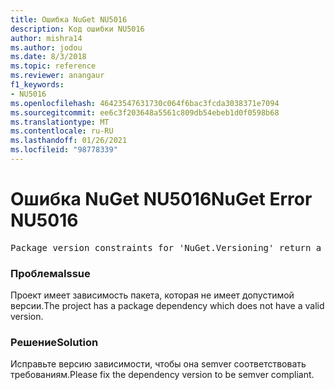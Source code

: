 ```yaml
---
title: Ошибка NuGet NU5016
description: Код ошибки NU5016
author: mishra14
ms.author: jodou
ms.date: 8/3/2018
ms.topic: reference
ms.reviewer: anangaur
f1_keywords:
- NU5016
ms.openlocfilehash: 46423547631730c064f6bac3fcda3038371e7094
ms.sourcegitcommit: ee6c3f203648a5561c809db54ebeb1d0f0598b68
ms.translationtype: MT
ms.contentlocale: ru-RU
ms.lasthandoff: 01/26/2021
ms.locfileid: "98778339"
---
```

# <a name="nuget-error-nu5016"></a><span data-ttu-id="dfdf6-103">Ошибка NuGet NU5016</span><span class="sxs-lookup"><span data-stu-id="dfdf6-103">NuGet Error NU5016</span></span>
<pre>Package version constraints for 'NuGet.Versioning' return a version range that is empty.</pre>

### <a name="issue"></a><span data-ttu-id="dfdf6-104">Проблема</span><span class="sxs-lookup"><span data-stu-id="dfdf6-104">Issue</span></span>

<span data-ttu-id="dfdf6-105">Проект имеет зависимость пакета, которая не имеет допустимой версии.</span><span class="sxs-lookup"><span data-stu-id="dfdf6-105">The project has a package dependency which does not have a valid version.</span></span>


### <a name="solution"></a><span data-ttu-id="dfdf6-106">Решение</span><span class="sxs-lookup"><span data-stu-id="dfdf6-106">Solution</span></span>

<span data-ttu-id="dfdf6-107">Исправьте версию зависимости, чтобы она semver соответствовать требованиям.</span><span class="sxs-lookup"><span data-stu-id="dfdf6-107">Please fix the dependency version to be semver compliant.</span></span>

